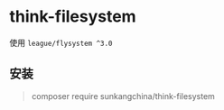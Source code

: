 # think-filesystem 

使用 `league/flysystem ^3.0`

## 安装

> composer require sunkangchina/think-filesystem
